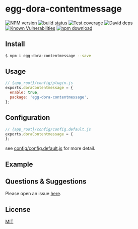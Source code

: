 # egg-dora-contentmessage

[![NPM version][npm-image]][npm-url]
[![build status][travis-image]][travis-url]
[![Test coverage][codecov-image]][codecov-url]
[![David deps][david-image]][david-url]
[![Known Vulnerabilities][snyk-image]][snyk-url]
[![npm download][download-image]][download-url]

[npm-image]: https://img.shields.io/npm/v/egg-dora-contentmessage.svg?style=flat-square
[npm-url]: https://npmjs.org/package/egg-dora-contentmessage
[travis-image]: https://img.shields.io/travis/eggjs/egg-dora-contentmessage.svg?style=flat-square
[travis-url]: https://travis-ci.org/eggjs/egg-dora-contentmessage
[codecov-image]: https://img.shields.io/codecov/c/github/eggjs/egg-dora-contentmessage.svg?style=flat-square
[codecov-url]: https://codecov.io/github/eggjs/egg-dora-contentmessage?branch=master
[david-image]: https://img.shields.io/david/eggjs/egg-dora-contentmessage.svg?style=flat-square
[david-url]: https://david-dm.org/eggjs/egg-dora-contentmessage
[snyk-image]: https://snyk.io/test/npm/egg-dora-contentmessage/badge.svg?style=flat-square
[snyk-url]: https://snyk.io/test/npm/egg-dora-contentmessage
[download-image]: https://img.shields.io/npm/dm/egg-dora-contentmessage.svg?style=flat-square
[download-url]: https://npmjs.org/package/egg-dora-contentmessage

<!--
Description here.
-->

## Install

```bash
$ npm i egg-dora-contentmessage --save
```

## Usage

```js
// {app_root}/config/plugin.js
exports.doraContentmessage = {
  enable: true,
  package: 'egg-dora-contentmessage',
};
```

## Configuration

```js
// {app_root}/config/config.default.js
exports.doraContentmessage = {
};
```

see [config/config.default.js](config/config.default.js) for more detail.

## Example

<!-- example here -->

## Questions & Suggestions

Please open an issue [here](https://github.com/eggjs/egg/issues).

## License

[MIT](LICENSE)
